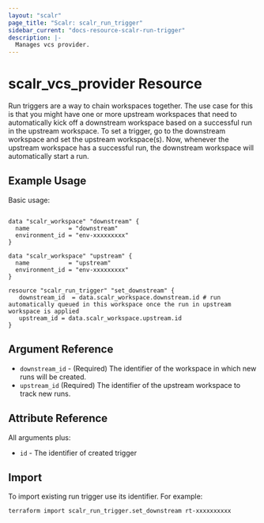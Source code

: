 ```yaml
---
layout: "scalr"
page_title: "Scalr: scalr_run_trigger"
sidebar_current: "docs-resource-scalr-run-trigger"
description: |-
  Manages vcs provider.
---
```


# scalr_vcs_provider Resource

Run triggers are a way to chain workspaces together. 
The use case for this is that you might have one or more upstream workspaces that need to automatically kick off a downstream workspace based on a successful run in the upstream workspace. 
To set a trigger, go to the downstream workspace and set the upstream workspace(s). 
Now, whenever the upstream workspace has a successful run, the downstream workspace will automatically start a run. 

## Example Usage

Basic usage:

```hcl

data "scalr_workspace" "downstream" {
  name           = "downstream"
  environment_id = "env-xxxxxxxxx"
}

data "scalr_workspace" "upstream" {
  name           = "upstream"
  environment_id = "env-xxxxxxxxx"
}

resource "scalr_run_trigger" "set_downstream" {
   downstream_id  = data.scalr_workspace.downstream.id # run automatically queued in this workspace once the run in upstream workspace is applied
   upstream_id = data.scalr_workspace.upstream.id
}
```

## Argument Reference

* `downstream_id` - (Required) The identifier of the workspace in which new runs will be created.
* `upstream_id` (Required) The identifier of the upstream workspace to track new runs.


## Attribute Reference

All arguments plus:

* `id` - The identifier of created trigger

## Import

To import existing run trigger use its identifier. For example:
```shell
terraform import scalr_run_trigger.set_downstream rt-xxxxxxxxxx
```
